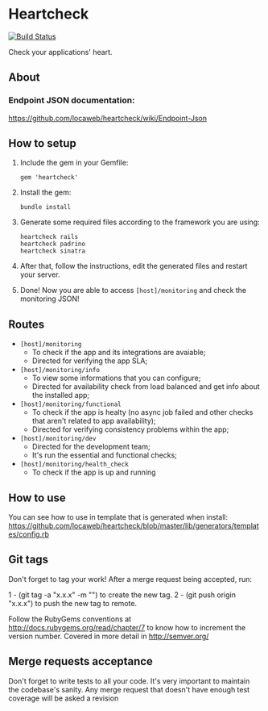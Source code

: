Heartcheck
==============

[![Build Status](https://travis-ci.org/locaweb/heartcheck.svg)](https://travis-ci.org/locaweb/heartcheck)

Check your applications' heart.

About
-----

### Endpoint JSON documentation:

https://github.com/locaweb/heartcheck/wiki/Endpoint-Json

## How to setup

1. Include the gem in your Gemfile:

    ```
    gem 'heartcheck'
    ```

2. Install the gem:

    ```
    bundle install
    ```

3. Generate some required files according to the framework you are using:

    ```
    heartcheck rails
    heartcheck padrino
    heartcheck sinatra
    ```

4. After that, follow the instructions, edit the generated files and restart your server.

5. Done! Now you are able to access `[host]/monitoring` and check the monitoring JSON!

## Routes
* `[host]/monitoring`
    * To check if the app and its integrations are avaiable;
    * Directed for verifying the app SLA;
* `[host]/monitoring/info`
    * To view some informations that you can configure;
    * Directed for availability check from load balanced and get info about the installed app;
* `[host]/monitoring/functional`
    * To check if the app is healty (no async job failed and other checks that aren't related to app availability);
    * Directed for verifying consistency problems within the app;
* `[host]/monitoring/dev`
    * Directed for the development team;
    * It's run the essential and functional checks;
* `[host]/monitoring/health_check`
    * To check if the app is up and running

## How to use

You can see how to use in template that is generated when install:
https://github.com/locaweb/heartcheck/blob/master/lib/generators/templates/config.rb

## Git tags

Don't forget to tag your work! After a merge request being accepted, run:

1 - (git tag -a "x.x.x" -m "") to create the new tag.
2 - (git push origin "x.x.x") to push the new tag to remote.

Follow the RubyGems conventions at http://docs.rubygems.org/read/chapter/7 to know how to increment the version number. Covered in more detail in http://semver.org/

## Merge requests acceptance

Don't forget to write tests to all your code. It's very important to maintain the codebase's sanity. Any merge request that doesn't have enough test coverage will be asked a revision
